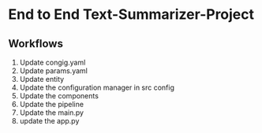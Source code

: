 # End to End Text-Summarizer-Project

## Workflows

1. Update congig.yaml 
2. Update params.yaml
3. Update entity
4. Update the configuration manager in src config
5. Update the components
6. Update the pipeline
7. Update the main.py
8. update the app.py

